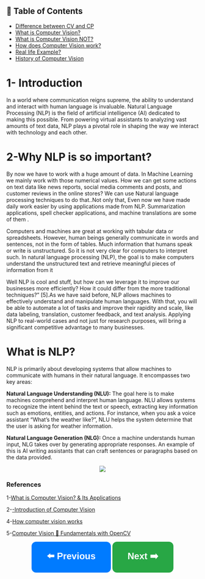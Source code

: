 


## 📑 Table of Contents  

- [Difference between CV and CP](#Difference-between-CV-and-CP)  
- [What is Computer Vision?](#2--what-is-computer-vision)  
- [What is Computer Vision NOT?](#what-is-computer-vision-not)  
- [How does Computer Vision work?](#3-how-does-computer-vision-work)
- [Real life Example?](#Real-life-Example)   
- [History of Computer Vision](#history-of-computer-vision)  


# **1- Introduction** 
In a world where communication reigns supreme, the ability to understand and interact with human language is invaluable. Natural Language Processing (NLP) is the field of artificial intelligence (AI) dedicated to making this possible. From powering virtual assistants to analyzing vast amounts of text data, NLP plays a pivotal role in shaping the way we interact with technology and each other.

# **2-Why NLP is so important?**

By now we have to work with a huge amount of data. In Machine Learning we mainly work with those numerical values. How we can get some actions on text data like news reports, social media comments and posts, and customer reviews in the online stores? We can use Natural language processing techniques to do that..Not only that, Even now we have made daily work easier by using applications made from NLP. Summarization applications, spell checker applications, and machine translations are some of them .

Computers and machines are great at working with tabular data or spreadsheets. However, human beings generally communicate in words and sentences, not in the form of tables. Much information that humans speak or write is unstructured. So it is not very clear for computers to interpret such. In natural language processing (NLP), the goal is to make computers understand the unstructured text and retrieve meaningful pieces of information from it  

Well NLP is cool and stuff, but how can we leverage it to improve our businesses more efficiently? How it could differ from the more traditional techniques?” [5].As we have said before, NLP allows machines to effectively understand and manipulate human languages. With that, you will be able to automate a lot of tasks and improve their rapidity and scale, like data labeling, translation, customer feedback, and text analysis. Applying NLP to real-world cases and not just for research purposes, will bring a significant competitive advantage to many businesses.

# **What is NLP?**

NLP is primarily about developing systems that allow machines to communicate with humans in their natural language. It encompasses two key areas:

**Natural Language Understanding (NLU):** The goal here is to make machines comprehend and interpret human language. NLU allows systems to recognize the intent behind the text or speech, extracting key information such as emotions, entities, and actions. For instance, when you ask a voice assistant “What’s the weather like?”, NLU helps the system determine that the user is asking for weather information.

**Natural Language Generation (NLG):** Once a machine understands human input, NLG takes over by generating appropriate responses. An example of this is AI writing assistants that can craft sentences or paragraphs based on the data provided.

 

<p align="center">
<img src="https://github.com/dr-mushtaq/Computer-Vision/blob/main/%F0%9F%93%9AChapter%201-Introduction/1_uhwJAFDBNBjTVmJ_6P5Zyg.png"></a>
</p>

### References

1-[What is Computer Vision? & Its Applications](https://medium.com/@draj0718/what-is-computer-vision-its-applications-826c0bbd772b)

2-[-Introduction of Computer Vision](https://auth.udacity.com/sign-in)

4-[How computer vision works](https://www.sas.com/en_us/insights/analytics/computer-vision.html#technical)

5-[Computer Vision 🤖 Fundamentals with OpenCV](https://medium.com/codex/computer-vision-fundamentals-with-opencv-9fc93b61e3e8)


<p align="center">
  <a href="#previous-section" style="text-decoration:none;">
    <button style="padding:20px 40px; font-size:24px; font-weight:bold; border-radius:12px; background-color:#007BFF; color:white; border:none; cursor:pointer;">
      ⬅️ Previous
    </button>
  </a>

  <a href="#next-section" style="text-decoration:none;">
    <button style="padding:20px 40px; font-size:24px; font-weight:bold; border-radius:12px; background-color:#28A745; color:white; border:none; cursor:pointer;">
      Next ➡️
    </button>
  </a>
</p>

























